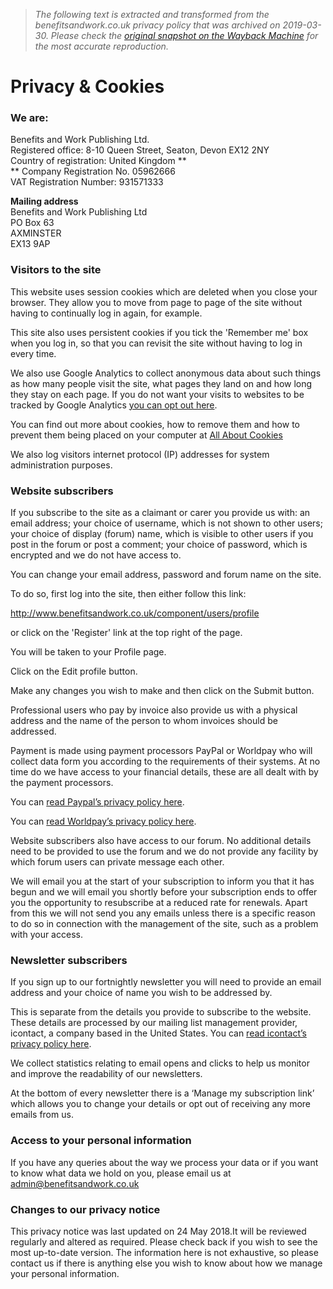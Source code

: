 > *The following text is extracted and transformed from the benefitsandwork.co.uk privacy policy that was archived on 2019-03-30. Please check the [original snapshot on the Wayback Machine](https://web.archive.org/web/20190330225736id_/https%3A//www.benefitsandwork.co.uk/privacy-cookies) for the most accurate reproduction.*

# Privacy & Cookies

### We are:

Benefits and Work Publishing Ltd.   
Registered office: 8-10 Queen Street, Seaton, Devon EX12 2NY  
Country of registration: United Kingdom **  
** Company Registration No. 05962666  
VAT Registration Number: 931571333

**Mailing address**  
Benefits and Work Publishing Ltd  
PO Box 63  
AXMINSTER  
EX13 9AP

### **Visitors to the site**

This website uses session cookies which are deleted when you close your browser. They allow you to move from page to page of the site without having to continually log in again, for example.

This site also uses persistent cookies if you tick the 'Remember me' box when you log in, so that you can revisit the site without having to log in every time.

We also use Google Analytics to collect anonymous data about such things as how many people visit the site, what pages they land on and how long they stay on each page. If you do not want your visits to websites to be tracked by Google Analytics [you can opt out here](https://tools.google.com/dlpage/gaoptout).

You can find out more about cookies, how to remove them and how to prevent them being placed on your computer at [All About Cookies](http://www.allaboutcookies.org/manage-cookies/)

  
We also log visitors internet protocol (IP) addresses for system administration purposes.

### **Website subscribers**

If you subscribe to the site as a claimant or carer you provide us with: an email address; your choice of username, which is not shown to other users; your choice of display (forum) name, which is visible to other users if you post in the forum or post a comment; your choice of password, which is encrypted and we do not have access to.

You can change your email address, password and forum name on the site.

To do so, first log into the site, then either follow this link:

<http://www.benefitsandwork.co.uk/component/users/profile>

or click on the 'Register' link at the top right of the page.

You will be taken to your Profile page.

Click on the Edit profile button.

Make any changes you wish to make and then click on the Submit button.

Professional users who pay by invoice also provide us with a physical address and the name of the person to whom invoices should be addressed.

Payment is made using payment processors PayPal or Worldpay who will collect data form you according to the requirements of their systems. At no time do we have access to your financial details, these are all dealt with by the payment processors.

You can [read Paypal’s privacy policy here](https://www.icontact.com/legal/privacy).

You can [read Worldpay’s privacy policy here](https://www.worldpay.com/uk/privacy-policy).

Website subscribers also have access to our forum. No additional details need to be provided to use the forum and we do not provide any facility by which forum users can private message each other.

We will email you at the start of your subscription to inform you that it has begun and we will email you shortly before your subscription ends to offer you the opportunity to resubscribe at a reduced rate for renewals. Apart from this we will not send you any emails unless there is a specific reason to do so in connection with the management of the site, such as a problem with your access.

### **Newsletter subscribers**

If you sign up to our fortnightly newsletter you will need to provide an email address and your choice of name you wish to be addressed by.

This is separate from the details you provide to subscribe to the website. These details are processed by our mailing list management provider, icontact, a company based in the United States. You can [read icontact’s privacy policy here](https://www.icontact.com/legal/privacy).

We collect statistics relating to email opens and clicks to help us monitor and improve the readability of our newsletters.

At the bottom of every newsletter there is a ‘Manage my subscription link’ which allows you to change your details or opt out of receiving any more emails from us.

### **Access to your personal information**

If you have any queries about the way we process your data or if you want to know what data we hold on you, please email us at [admin@benefitsandwork.co.uk](mailto:admin@benefitsandwork.co.uk)

### **Changes to our privacy notice**

This privacy notice was last updated on 24 May 2018.It will be reviewed regularly and altered as required. Please check back if you wish to see the most up-to-date version. The information here is not exhaustive, so please contact us if there is anything else you wish to know about how we manage your personal information.
